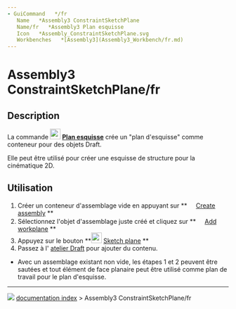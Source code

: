 ```yaml
---
- GuiCommand   */fr
   Name   *Assembly3 ConstraintSketchPlane
   Name/fr   *Assembly3 Plan esquisse
   Icon   *Assembly_ConstraintSketchPlane.svg
   Workbenches   *[Assembly3](Assembly3_Workbench/fr.md)
---
```


# Assembly3 ConstraintSketchPlane/fr

## Description

La commande **<img src="images/Assembly_ConstraintSketchPlane.svg" width=24px> [Plan esquisse](Assembly3_ConstraintSketchPlane/fr.md)** crée un \"plan d\'esquisse\" comme conteneur pour des objets Draft.

Elle peut être utilisé pour créer une esquisse de structure pour la cinématique 2D.

## Utilisation

1.  Créer un conteneur d\'assemblage vide en appuyant sur **<img src="images/Assembly_New_Assembly.svg" width=16px> [Create assembly](Assembly3_CreateAssembly/fr.md)
**
2.  Sélectionnez l\'objet d\'assemblage juste créé et cliquez sur **<img src="images/Assembly_Add_Workplane.svg‎‎" width=16px> [Add workplane](Assembly3_AddWorkplane/fr.md)
**
3.  Appuyez sur le bouton **<img src="images/Assembly_ConstraintSketchPlane.svg" width=24px> [Sketch plane](Assembly3_ConstraintSketchPlane/fr.md)
**
4.  Passez à l\'<img alt="" src=images/Workbench_Draft.svg  style="width   *24px;"> [atelier Draft](Draft_Workbench/fr.md) pour ajouter du contenu.

   *   Avec un assemblage existant non vide, les étapes 1 et 2 peuvent être sautées et tout élément de face planaire peut être utilisé comme plan de travail pour le plan d\'esquisse.



---
![](images/Right_arrow.png) [documentation index](../README.md) > Assembly3 ConstraintSketchPlane/fr
